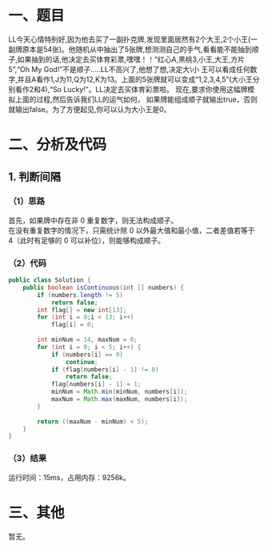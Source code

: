 # 一、题目
LL今天心情特别好,因为他去买了一副扑克牌,发现里面居然有2个大王,2个小王(一副牌原本是54张)。他随机从中抽出了5张牌,想测测自己的手气,看看能不能抽到顺子,如果抽到的话,他决定去买体育彩票,嘿嘿！！“红心A,黑桃3,小王,大王,方片5”,“Oh My God!”不是顺子.....LL不高兴了,他想了想,决定大\小 王可以看成任何数字,并且A看作1,J为11,Q为12,K为13。上面的5张牌就可以变成“1,2,3,4,5”(大小王分别看作2和4),“So Lucky!”。LL决定去买体育彩票啦。 现在,要求你使用这幅牌模拟上面的过程,然后告诉我们LL的运气如何， 如果牌能组成顺子就输出true，否则就输出false。为了方便起见,你可以认为大小王是0。  
# 二、分析及代码
## 1. 判断间隔
### （1）思路
首先，如果牌中存在非 0 重复数字，则无法构成顺子。  
在没有重复数字的情况下，只需统计除 0 以外最大值和最小值，二者差值若等于 4（此时有足够的 0 可以补位），则能够构成顺子。
### （2）代码
```java
public class Solution {
    public boolean isContinuous(int [] numbers) {
        if (numbers.length != 5)
            return false;
        int flag[] = new int[13];
        for (int i = 0;i < 13; i++)
            flag[i] = 0;
        
        int minNum = 14, maxNum = 0;
        for (int i = 0; i < 5; i++) {
            if (numbers[i] == 0)
                continue;
            if (flag[numbers[i] - 1] != 0)
                return false;
            flag[numbers[i] - 1] = 1;
            minNum = Math.min(minNum, numbers[i]);
            maxNum = Math.max(maxNum, numbers[i]);
        }
        
        return ((maxNum - minNum) < 5);
    }
}
```
### （3）结果
运行时间：15ms，占用内存：9256k。    
# 三、其他
暂无。
